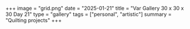 +++
image = "grid.png"
date = "2025-01-21"
title = "Var Gallery 30 x 30 x 30 Day 21"
type = "gallery"
tags = ["personal", "artistic"]
summary = "Quilting projects"
+++
